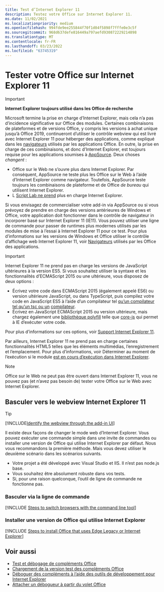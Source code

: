 ```yaml
---
title: Test d’Internet Explorer 11
description: Testez votre Office sur Internet Explorer 11.
ms.date: 11/02/2021
ms.localizationpriority: medium
ms.openlocfilehash: 994fde9ee255844f70f1d04f5898f7fffe0e3c5f
ms.sourcegitcommit: 968d637defe816449a797aefd930872229214898
ms.translationtype: MT
ms.contentlocale: fr-FR
ms.lasthandoff: 03/23/2022
ms.locfileid: "63745319"
---
```

# <a name="test-your-office-add-in-on-internet-explorer-11"></a>Tester votre Office sur Internet Explorer 11

> [!IMPORTANT]
> **Internet Explorer toujours utilisé dans les Office de recherche**
>
> Microsoft termine la prise en charge d’Internet Explorer, mais cela n’a pas d’incidence significative sur Office des modules. Certaines combinaisons de plateformes et de versions Office, y compris les versions à achat unique jusqu’à Office 2019, continueront d’utiliser le contrôle webview qui est livré avec Internet Explorer 11 pour héberger des applications, comme expliqué dans les [navigateurs](../concepts/browsers-used-by-office-web-add-ins.md) utilisés par les applications Office. En outre, la prise en charge de ces combinaisons, et donc d’Internet Explorer, est toujours requise pour les applications soumises à [AppSource](/office/dev/store/submit-to-appsource-via-partner-center). Deux choses *changent* :
>
> - Office sur le Web ne s’ouvre plus dans Internet Explorer. Par conséquent, AppSource ne teste plus les Office sur le Web à l’aide d’Internet Explorer comme navigateur. Toutefois, AppSource teste toujours les combinaisons de plateforme et de Office *de bureau* qui utilisent Internet Explorer.
> - L [Script Lab ne prend](../overview/explore-with-script-lab.md) plus en charge Internet Explorer.

Si vous envisagez de commercialiser votre add-in via AppSource ou si vous prévoyez de prendre en charge des versions antérieures de Windows et Office, votre application doit fonctionner dans le contrôle de navigateur in incorporer basé sur Internet Explorer 11 (IE11). Vous pouvez utiliser une ligne de commande pour passer de runtimes plus modernes utilisés par les modules de mise à l’essai à Internet Explorer 11 pour ce test. Pour plus d’informations sur les versions de Windows et Office utiliser le contrôle d’affichage web Internet Explorer 11, voir [Navigateurs](../concepts/browsers-used-by-office-web-add-ins.md) utilisés par les Office des applications.

> [!IMPORTANT]
> Internet Explorer 11 ne prend pas en charge les versions de JavaScript ultérieures à la version ES5. Si vous souhaitez utiliser la syntaxe et les fonctionnalités d’ECMAScript 2015 ou une ultérieure, vous disposez de deux options :
>
> - Écrivez votre code dans ECMAScript 2015 (également appelé ES6) ou version ultérieure JavaScript, ou dans TypeScript, puis compilez votre code en JavaScript ES5 à l’aide d’un compilateur tel [qu’un compilateur tel qu’un tsc ou un](https://babeljs.io/) [compilateur](https://www.typescriptlang.org/index.html).
> - Écrivez en JavaScript ECMAScript 2015 ou version ultérieure, mais chargez également une [bibliothèque polyfill](https://en.wikipedia.org/wiki/Polyfill_(programming)) telle que [core-js](https://github.com/zloirock/core-js) qui permet à IE d’exécuter votre code.
>
> Pour plus d’informations sur ces options, voir [Support Internet Explorer 11](../develop/support-ie-11.md).
>
> Par ailleurs, Internet Explorer 11 ne prend pas en charge certaines fonctionnalités HTML5 telles que les éléments multimédias, l’enregistrement et l’emplacement. Pour plus d’informations, voir Déterminer au moment de l’exécution si le module [est en cours d’exécution dans Internet Explorer](../develop/support-ie-11.md#determine-at-runtime-if-the-add-in-is-running-in-internet-explorer).

> [!NOTE]
> Office sur le Web ne peut pas être ouvert dans Internet Explorer 11, vous ne pouvez pas (et n’avez pas besoin de) tester votre Office sur le Web avec Internet Explorer.

## <a name="switch-to-the-internet-explorer-11-webview"></a>Basculer vers le webview Internet Explorer 11

> [!TIP]
> [!INCLUDE[Identify the webview through the add-in UI](../includes/identify-webview-in-ui.md)]

Il existe deux façons de changer le mode web d’Internet Explorer. Vous pouvez exécuter une commande simple dans une invite de commandes ou installer une version de Office qui utilise Internet Explorer par défaut. Nous vous recommandons la première méthode. Mais vous devez utiliser le deuxième scénario dans les scénarios suivants.

- Votre projet a été développé avec Visual Studio et IIS. Il n’est pas node.js base.
- Vous souhaitez être absolument robuste dans vos tests.
- Si, pour une raison quelconque, l’outil de ligne de commande ne fonctionne pas.

### <a name="switch-via-the-command-line"></a>Basculer via la ligne de commande

[!INCLUDE [Steps to switch browsers with the command line tool](../includes/use-legacy-edge-or-ie.md)]

### <a name="install-a-version-of-office-that-uses-internet-explorer"></a>Installer une version de Office qui utilise Internet Explorer

[!INCLUDE [Steps to install Office that uses Edge Legacy or Internet Explorer](../includes/install-office-that-uses-legacy-edge-or-ie.md)]

## <a name="see-also"></a>Voir aussi

* [Test et débogage de compléments Office](test-debug-office-add-ins.md)
* [Chargement de la version test des compléments Office](create-a-network-shared-folder-catalog-for-task-pane-and-content-add-ins.md)
* [Déboguer des compléments à l’aide des outils de développement pour Internet Explorer](debug-add-ins-using-f12-tools-ie.md)
* [Attacher un débogueur à partir du volet Office](attach-debugger-from-task-pane.md)
